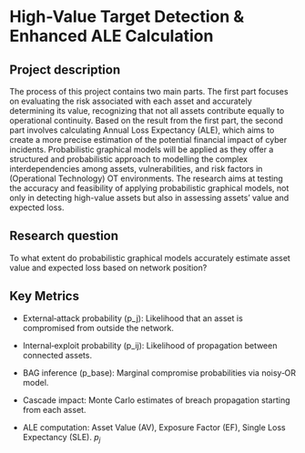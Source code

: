 # High-Value Target Detection & Enhanced ALE Calculation

## Project description

The process of this project contains two main parts. The first part focuses on evaluating the risk associated with each asset and accurately determining its value, recognizing that not all assets contribute equally to operational continuity. Based on the result from the first part, the second part involves calculating Annual Loss Expectancy (ALE), which aims to create a more precise estimation of the potential financial impact of cyber incidents. Probabilistic graphical models will be applied as they offer a structured and probabilistic approach to modelling the complex interdependencies among assets, vulnerabilities, and risk factors in (Operational Technology) OT environments. The research aims at testing the accuracy and feasibility of applying probabilistic graphical models, not only in detecting high-value assets but also in assessing assets’ value and expected loss.

## Research question 
To what extent do probabilistic graphical models accurately estimate asset value and expected loss based on network position?

## Key Metrics

- External‑attack probability (p_j): Likelihood that an asset is compromised from outside the network.

- Internal‑exploit probability (p_ij): Likelihood of propagation between connected assets.

- BAG inference (p_base): Marginal compromise probabilities via noisy‑OR model.

- Cascade impact: Monte Carlo estimates of breach propagation starting from each asset.

- ALE computation: Asset Value (AV), Exposure Factor (EF), Single Loss Expectancy (SLE).
$p_j$
